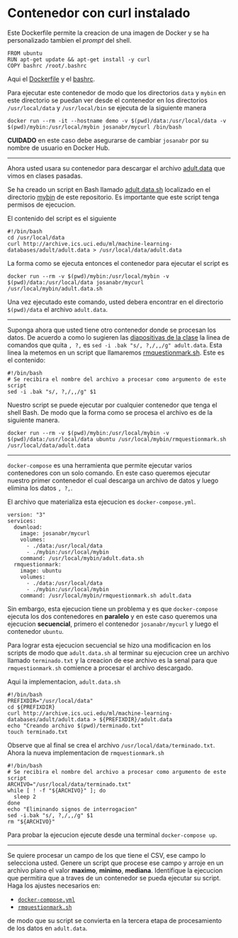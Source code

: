 # Contenedor con curl instalado

Este Dockerfile permite la creacion de una imagen de Docker y se ha personalizado tambien el *prompt* del shell.

```
FROM ubuntu
RUN apt-get update && apt-get install -y curl
COPY bashrc /root/.bashrc
```

Aqui el [Dockerfile](Dockerfile) y el [bashrc](bashrc).

Para ejecutar este contenedor de modo que los directorios `data` y `mybin` en este directorio se puedan ver desde el contenedor en los directorios `/usr/local/data` y `/usr/local/bin` se ejecuta de la siguiente manera

```
docker run --rm -it --hostname demo -v $(pwd)/data:/usr/local/data -v $(pwd)/mybin:/usr/local/mybin josanabr/mycurl /bin/bash
```

**CUIDADO** en este caso debe asegurarse de cambiar `josanabr` por su nombre de usuario en Docker Hub.

---

Ahora usted usara su contenedor para descargar el archivo [adult.data](http://archive.ics.uci.edu/ml/machine-learning-databases/adult/adult.data) que vimos en clases pasadas.

Se ha creado un script en Bash llamado [adult.data.sh](mybin/adult.data.sh) localizado en el directorio [mybin](mybin) de este repositorio. 
Es importante que este script tenga permisos de ejecucion. 

El contenido del script es el siguiente

```
#!/bin/bash
cd /usr/local/data
curl http://archive.ics.uci.edu/ml/machine-learning-databases/adult/adult.data > /usr/local/data/adult.data
```

La forma como se ejecuta entonces el contenedor para ejecutar el script es 

```
docker run --rm -v $(pwd)/mybin:/usr/local/mybin -v $(pwd)/data:/usr/local/data josanabr/mycurl /usr/local/mybin/adult.data.sh
```

Una vez ejecutado este comando, usted debera encontrar en el directorio `$(pwd)/data` el archivo `adult.data`.

---

Suponga ahora que usted tiene otro contenedor donde se procesan los datos.
De acuerdo a como lo sugieren las [diapositivas de la clase](https://docs.google.com/presentation/d/1l0WVWwXJE4K2kDnH-3q1e819doAnW8sneF40s7k78yo/edit?usp=sharing) la linea de comandos que quita `, ?,` es `sed -i .bak "s/, ?,/,,/g" adult.data`.
Esta linea la metemos en un script que llamaremos [rmquestionmark.sh](./mybin/rmquestionmark.sh).
Este es el contenido:

```
#!/bin/bash
# Se recibira el nombre del archivo a procesar como argumento de este script
sed -i .bak "s/, ?,/,,/g" $1
```

Nuestro script se puede ejecutar por cualquier contenedor que tenga el shell Bash.
De modo que la forma como se procesa el archivo es de la siguiente manera.

```
docker run --rm -v $(pwd)/mybin:/usr/local/mybin -v $(pwd)/data:/usr/local/data ubuntu /usr/local/mybin/rmquestionmark.sh /usr/local/data/adult.data
```

---

`docker-compose` es una herramienta que permite ejecutar varios contenedores con un solo comando. 
En este caso queremos ejecutar nuestro primer contenedor el cual descarga un archivo de datos y luego elimina los datos `, ?,`. 

El archivo que materializa esta ejecucion es `docker-compose.yml`.

```
version: "3"
services:
  download:
    image: josanabr/mycurl
    volumes:
      - ./data:/usr/local/data
      - ./mybin:/usr/local/mybin
    command: /usr/local/mybin/adult.data.sh
  rmquestionmark:
    image: ubuntu
    volumes:
      - ./data:/usr/local/data
      - ./mybin:/usr/local/mybin
    command: /usr/local/mybin/rmquestionmark.sh adult.data
```

Sin embargo, esta ejecucion tiene un problema y es que `docker-compose` ejecuta los dos contenedores en **paralelo** y en este caso queremos una ejecucion **secuencial**, primero el contenedor `josanabr/mycurl` y luego el contenedor `ubuntu`.

Para lograr esta ejecucion secuencial se hizo una modificacion en los scripts de modo que `adult.data.sh` al terminar su ejecucion cree un archivo llamado `terminado.txt` y la creacion de ese archivo es la senal para que `rmquestionmark.sh` comience a procesar el archivo descargado.

Aqui la implementacion, `adult.data.sh`

```
#!/bin/bash
PREFIXDIR="/usr/local/data"
cd ${PREFIXDIR}
curl http://archive.ics.uci.edu/ml/machine-learning-databases/adult/adult.data > ${PREFIXDIR}/adult.data
echo "Creando archivo $(pwd)/terminado.txt"
touch terminado.txt
```

Observe que al final se crea el archivo `/usr/local/data/terminado.txt`. 
Ahora la nueva implementacion de `rmquestionmark.sh`

```
#!/bin/bash
# Se recibira el nombre del archivo a procesar como argumento de este script
ARCHIVO="/usr/local/data/terminado.txt"
while [ ! -f "${ARCHIVO}" ]; do
  sleep 2
done
echo "Eliminando signos de interrogacion"
sed -i.bak "s/, ?,/,,/g" $1
rm "${ARCHIVO}"
```

Para probar la ejecucion ejecute desde una terminal `docker-compose up`.

---

Se quiere procesar un campo de los que tiene el CSV, ese campo lo selecciona usted. 
Genere un script que procese ese campo y arroje en un archivo plano el valor **maximo**, **minimo**, **mediana**.
Identifique la ejecucion que permitira que a traves de un contenedor se pueda ejecutar su script.
Haga los ajustes necesarios en:

* [`docker-compose.yml`](docker-compose.yml)
* [`rmquestionmark.sh`](mybin/rmquestionmark.sh)

de modo que su script se convierta en la tercera etapa de procesamiento de los datos en `adult.data`.
